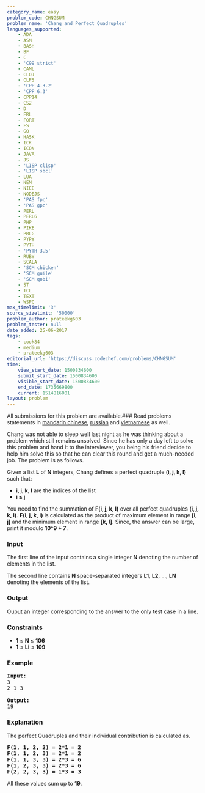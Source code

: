 ```yaml
---
category_name: easy
problem_code: CHNGSUM
problem_name: 'Chang and Perfect Quadruples'
languages_supported:
    - ADA
    - ASM
    - BASH
    - BF
    - C
    - 'C99 strict'
    - CAML
    - CLOJ
    - CLPS
    - 'CPP 4.3.2'
    - 'CPP 6.3'
    - CPP14
    - CS2
    - D
    - ERL
    - FORT
    - FS
    - GO
    - HASK
    - ICK
    - ICON
    - JAVA
    - JS
    - 'LISP clisp'
    - 'LISP sbcl'
    - LUA
    - NEM
    - NICE
    - NODEJS
    - 'PAS fpc'
    - 'PAS gpc'
    - PERL
    - PERL6
    - PHP
    - PIKE
    - PRLG
    - PYPY
    - PYTH
    - 'PYTH 3.5'
    - RUBY
    - SCALA
    - 'SCM chicken'
    - 'SCM guile'
    - 'SCM qobi'
    - ST
    - TCL
    - TEXT
    - WSPC
max_timelimit: '3'
source_sizelimit: '50000'
problem_author: prateekg603
problem_tester: null
date_added: 25-06-2017
tags:
    - cook84
    - medium
    - prateekg603
editorial_url: 'https://discuss.codechef.com/problems/CHNGSUM'
time:
    view_start_date: 1500834600
    submit_start_date: 1500834600
    visible_start_date: 1500834600
    end_date: 1735669800
    current: 1514816001
layout: problem
---
```

All submissions for this problem are available.### Read problems statements in [mandarin chinese](http://www.codechef.com/download/translated/COOK84/mandarin/CHNGSUM.pdf), [russian](http://www.codechef.com/download/translated/COOK84/russian/CHNGSUM.pdf) and [vietnamese](http://www.codechef.com/download/translated/COOK84/vietnamese/CHNGSUM.pdf) as well.

Chang was not able to sleep well last night as he was thinking about a problem which still remains unsolved. Since he has only a day left to solve this problem and hand it to the interviewer, you being his friend decide to help him solve this so that he can clear this round and get a much-needed job. The problem is as follows.

Given a list **L** of **N** integers, Chang defines a perfect quadruple **(i, j, k, l)** such that:

- **i, j, k, l** are the indices of the list
- **i ≤ j**

You need to find the summation of **F(i, j, k, l)** over all perfect quadruples **(i, j, k, l)**. **F(i, j, k, l)** is calculated as the product of maximum element in range **\[i, j\]** and the minimum element in range **\[k, l\]**. Since, the answer can be large, print it modulo **10^9 + 7**.

### Input

The first line of the input contains a single integer **N** denoting the number of elements in the list.

The second line contains **N** space-separated integers **L1**, **L2**, ..., **LN** denoting the elements of the list.

### Output

Ouput an integer corresponding to the answer to the only test case in a line.

### Constraints

- **1** ≤ **N** ≤  **106**
- **1** ≤ **Li** ≤  **109**

### Example

<pre><b>Input:</b>
3
2 1 3

<b>Output:</b>
19
</pre>
### Explanation

The perfect Quadruples and their individual contribution is calculated as.

<pre><b>F(1, 1, 2, 2) = 2*1 = 2</b>
<b>F(1, 1, 2, 3) = 2*1 = 2</b>
<b>F(1, 1, 3, 3) = 2*3 = 6</b>
<b>F(1, 2, 3, 3) = 2*3 = 6</b>
<b>F(2, 2, 3, 3) = 1*3 = 3</b>
</pre>
All these values sum up to **19**.
